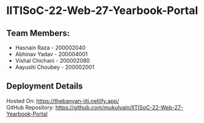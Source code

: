 # IITISoC-22-Web-27-Yearbook-Portal

## Team Members:

- Hasnain Raza - 200002040
- Abhinav Yadav - 200004001
- Vishal Chichani - 200002080
- Aayushi Choubey - 200002001

## Deployment Details 

Hosted On: https://thebanyan-iiti.netlify.app/ <br>
GitHub Repository: https://github.com/mukulvain/IITISoC-22-Web-27-Yearbook-Portal
